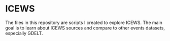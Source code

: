 # ICEWS
The files in this repository are scripts I created to explore ICEWS.  The main goal is to learn about ICEWS sources and compare to other events datasets, especially GDELT.
